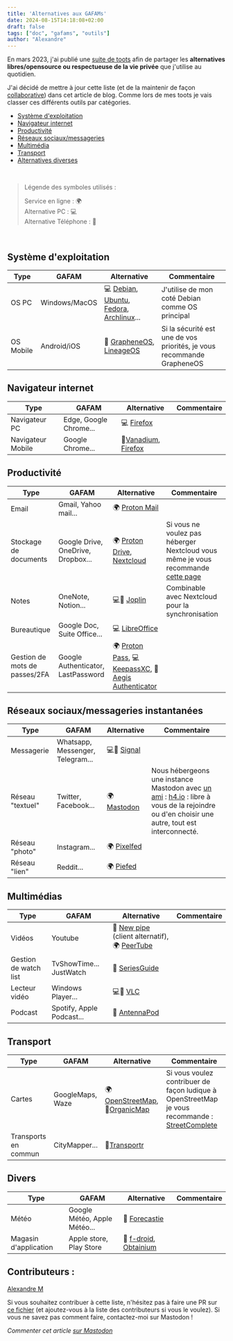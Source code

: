 ```yaml
---
title: 'Alternatives aux GAFAMs'
date: 2024-08-15T14:18:08+02:00
draft: false
tags: ["doc", "gafams", "outils"]
author: "Alexandre"
---
```


En mars 2023, j'ai publié une [suite de toots](https://h4.io/deck/@wazaby/110071386469621956) afin de partager les **alternatives libres/opensource ou respectueuse de la vie privée** que j'utilise au quotidien.

J'ai décidé de mettre à jour cette liste (et de la maintenir de façon [collaborative](#contributeurs-)) dans cet article de blog. Comme lors de mes toots je vais classer ces différents outils par catégories.

- [Système d'exploitation](#système-dexploitation)  
- [Navigateur internet](#navigateur-internet)  
- [Productivité](#productivité)  
- [Réseaux sociaux/messageries](#réseaux-sociauxmessageries-instantanées)  
- [Multimédia](#multimédias)  
- [Transport](#transport)  
- [Alternatives diverses](#divers)

&nbsp;

> Légende des symboles utilisés :
> 
> Service en ligne : 🌍  
> Alternative PC : 💻  
> Alternative Téléphone : 📱

&nbsp;

## Système d'exploitation

| Type | GAFAM | Alternative | Commentaire |
| --- | --- | --- | --- |
| OS PC | Windows/MacOS | 💻 [Debian](https://www.debian.org/), [Ubuntu](https://ubuntu.com/), [Fedora](https://fedoraproject.org/fr/), [Archlinux](https://archlinux.org/)... | J'utilise de mon coté Debian comme OS principal |
| OS Mobile | Android/iOS | 📱 [GrapheneOS](https://grapheneos.org/), [LineageOS](https://lineageos.org/) | Si la sécurité est une de vos priorités, je vous recommande GrapheneOS |

## Navigateur internet

| Type | GAFAM | Alternative | Commentaire |
| --- | --- | --- | --- |
| Navigateur PC | Edge, Google Chrome... | 💻 [Firefox](https://www.mozilla.org/fr/firefox/new/) |     |
| Navigateur Mobile | Google Chrome... | 📱[Vanadium](https://github.com/GrapheneOS/Vanadium), [Firefox](https://www.mozilla.org/fr/firefox/new/) |     |

## Productivité

| Type | GAFAM | Alternative | Commentaire |
| --- | --- | --- | --- |
| Email | Gmail, Yahoo mail... | 🌍 [Proton Mail](https://proton.me/) |     |
| Stockage de documents | Google Drive, OneDrive, Dropbox... | 🌍 [Proton Drive](https://proton.me/), [Nextcloud](https://nextcloud.com/) | Si vous ne voulez pas héberger Nextcloud vous même je vous recommande [cette page](https://nextcloud.com/sign-up/) |
| Notes | OneNote, Notion... | 💻📱 [Joplin](https://joplinapp.org/) | Combinable avec Nextcloud pour la synchronisation |
| Bureautique | Google Doc, Suite Office... | 💻 [LibreOffice](https://fr.libreoffice.org/) |     |
| Gestion de mots de passes/2FA | Google Authenticator, LastPassword | 🌍 [Proton Pass](https://proton.me/), 💻 [KeepassXC](https://keepassxc.org/), 📱[Aegis Authenticator](https://getaegis.app/) |     |

## Réseaux sociaux/messageries instantanées

| Type | GAFAM | Alternative | Commentaire |
| --- | --- | --- | --- |
| Messagerie | Whatsapp, Messenger, Telegram... | 💻📱 [Signal](https://www.signal.org/fr/) |     |
| Réseau "textuel" | Twitter, Facebook... | 🌍[Mastodon](https://joinmastodon.org/) | Nous hébergeons une instance Mastodon avec [un ami](https://h4.io/@abel) : [h4.io](https://h4.io) : libre à vous de la rejoindre ou d'en choisir une autre, tout est interconnecté. |
| Réseau "photo" | Instagram... | 🌍 [Pixelfed](https://pixelfed.org/) |     |
| Réseau "lien" | Reddit... | 🌍 [Piefed](https://codeberg.org/rimu/pyfedi) |     |

## Multimédias

| Type | GAFAM | Alternative | Commentaire |
| --- | --- | --- | --- |
| Vidéos | Youtube | 📱 [New pipe](https://newpipe.net/) (client alternatif), 🌍 [PeerTube](https://joinpeertube.org/) |     |
| Gestion de watch list | TvShowTime... JustWatch | 📱 [SeriesGuide](https://seriesgui.de/) |     |
| Lecteur vidéo | Windows Player... | 💻📱 [VLC](https://www.videolan.org/vlc/) |     |
| Podcast | Spotify, Apple Podcast... | 📱 [AntennaPod](https://antennapod.org/) |     |

## Transport

| Type | GAFAM | Alternative | Commentaire |
| --- | --- | --- | --- |
| Cartes | GoogleMaps, Waze | 🌍 [OpenStreetMap](https://www.openstreetmap.org/), 📱[OrganicMap](https://organicmaps.app/fr/) | Si vous voulez contribuer de façon ludique à OpenStreetMap je vous recommande : [StreetComplete](https://streetcomplete.app/) |
| Transports en commun | CityMapper... | 📱[Transportr](https://transportr.app/) |     |

## Divers

| Type | GAFAM | Alternative | Commentaire |
| --- | --- | --- | --- |
| Météo | Google Météo, Apple Météo... | 📱 [Forecastie](https://github.com/martykan/forecastie) |     |
| Magasin d'application | Apple store, Play Store | 📱 [f-droid](https://f-droid.org/), [Obtainium](https://github.com/ImranR98/Obtainium) |     |

## Contributeurs :

[Alexandre M](https://h4.io/@wazaby)

Si vous souhaitez contribuer à cette liste, n'hésitez pas à faire une PR sur [ce fichier](https://github.com/MrWazaby/blog/blob/main/content/posts/alternatives-gafams.md) (et ajoutez-vous à la liste des contributeurs si vous le voulez). Si vous ne savez pas comment faire, contactez-moi sur Mastodon !


*Commenter cet article [sur Mastodon](https://h4.io/@wazaby/112966968051515235)*
